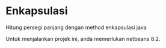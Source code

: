 # Enkapsulasi
Hitung persegi panjang dengan method enkapsulasi java

Untuk menjalankan projek ini, anda memerlukan netbeans 8.2.
